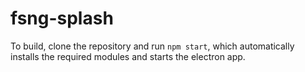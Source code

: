 # fsng-splash
To build, clone the repository and run `npm start`, which automatically installs the required modules and starts the electron app.
